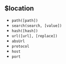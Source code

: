 ## $location

* `path([path])`
* `search(search, [value])`
* `hash([hash])`
* `url([url], [replace])`
* `absUrl`
* `protocol`
* `host`
* `port`
